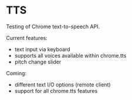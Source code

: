 # TTS

Testing of Chrome text-to-speech API.

Current features:

- text input via keyboard
- supports all voices available within chrome.tts
- pitch change slider

Coming:

- different text I/O options (remote client)
- support for all chrome.tts features
